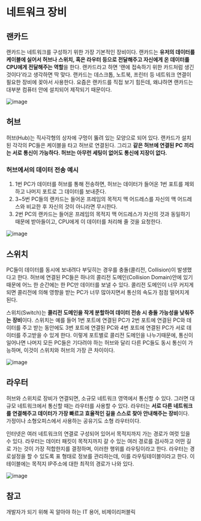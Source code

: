 # 네트워크 장비


## 랜카드
랜카드는 네트워크를 구성하기 위한 가장 기본적인 장비이다. 랜카드는 **유저의 데이터를 케이블에 실어서 허브나 스위치, 혹은 라우터 등으로 전달해주고 자신에게 온 데이터를 CPU에게 전달해주는 역할**을 한다.
랜카드라고 하면 ‘랜에 접속하기 위한 카드처럼 생긴 것이다’라고 생각하면 딱 맞다. 랜카드는 데스크톱, 노트북, 프린터 등 네트워크 연결이 필요한 장비에 꽂아서 사용한다. 요즘은 랜카드를 직접 보기 힘든데, 왜냐하면 랜카드는 대부분 컴퓨터 안에 설치되어 제작되기 때문이다. 

![image](https://user-images.githubusercontent.com/46465928/164088627-adff8ab0-1d7e-4f43-abf5-c0149fa3c300.png)

## 허브
허브(Hub)는 직사각형의 상자에 구멍이 뚫려 있는 모양으로 되어 있다. 랜카드가 설치된 각각의 PC들은 케이블을 타고 허브로 연결된다. 그리고 **같은 허브에 연결된 PC 끼리는 서로 통신이 가능하다. 허브는 아무런 세팅이 없어도 통신에 지장이 없다.**

### 허브에서의 데이터 전송 예시
1. 1번 PC가 데이터를 허브를 통해 전송하면, 허브는 데이터가 들어온 1번 포트를 제외하고 나머지 포트로 그 데이터를 보내준다.
2. 3~5번 PC들의 랜카드는 들어온 프레임의 목적지 맥 어드레스를 자신의 맥 어드레스와 비교한 후 자신의 것이 아니라면 무시한다.
3. 2번 PC의 랜카드는 들어온 프레임의 목적지 맥 어드레스가 자신의 것과 동일하기 때문에 받아들이고, CPU에게 이 데이터를 처리해 줄 것을 요청한다.

![image](https://user-images.githubusercontent.com/46465928/164085514-4e8ddba2-2b8c-4461-9468-f0d3fac98d10.png)


## 스위치
PC들이 데이터를 동시에 보내려다 부딪히는 경우를 충돌(콜리전, Collision)이 발생했다고 한다. 허브에 연결된 PC들은 하나의 콜리전 도메인(Collision Domain)안에 있기 때문에 어느 한 순간에는 한 PC만 데이터를 보낼 수 있다. 콜리전 도메인이 너무 커지게 되면 콜리전에 의해 영향을 받는 PC가 너무 많아지면서 통신의 속도가 점점 떨어지게 된다. 

스위치(Switch)는 **콜리전 도메인을 작게 분할하여 데이터 전송 시 충돌 가능성을 낮춰주는 장비**이다.
스위치는 예를 들어 1번 포트에 연결된 PC가 2번 포트에 연결된 PC와 데이터를 주고 받는 동안에도 3번 포트에 연결된 PC와 4번 포트에 연결된 PC가 서로 데이터를 주고받을 수 있게 한다. 이렇게 포트별로 콜리전 도메인을 나누기때문에, 통신이 일어나면 나머지 모든 PC들은 기다려야 하는 허브와 달리 다른 PC들도 동시 통신이 가능하며, 이것이 스위치와 허브의 가장 큰 차이이다.

![image](https://user-images.githubusercontent.com/46465928/164086583-4823992f-44fa-47a9-9543-516170b89be6.png)

## 라우터
허브와 스위치로 장비가 연결되면, 소규모 네트워크 영역에서 통신할 수 있다. 그러면 대규모 네트워크에서 통신할 때는 라우터를 사용할 수 있다. 라우터는 **서로 다른 네트워크를 연결해주고 데이터가 가장 빠르고 효율적인 길을 스스로 찾아 안내해주는 장비**이다. 가정이나 소형오피스에서 사용하는 공유기도 소형 라우터이다.

인터넷은 여러 네트워크의 연결로 구성되어 있어서 목적지까지 가는 경로가 여럿 있을 수 있다. 라우터는 데이터 패킷이 목적지까지 갈 수 있는 여러 경로를 검사하고 어떤 길로 가는 것이 가장 적합한지를 결정하며, 이러한 행위를 라우팅이라고 한다. 라우터는 경로설정을 할 수 있도록 표 형태로 정보를 관리하는데, 이를 라우팅테이블이라고 한다. 이 테이블에는 목적지 IP주소에 대한 최적의 경로가 나와 있다.

![image](https://user-images.githubusercontent.com/46465928/164088151-33f3d0ef-7b36-4704-89b6-739dae107d98.png)

## 참고
개발자가 되기 위해 꼭 알아야 하는 IT 용어, 비제이리퍼블릭

